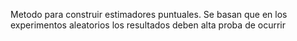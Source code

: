 Metodo para construir estimadores puntuales. Se basan que en los experimentos aleatorios los resultados deben alta proba de ocurrir 